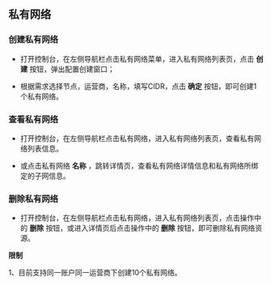 ## 私有网络

### 创建私有网络

- 打开控制台，在左侧导航栏点击私有网络菜单，进入私有网络列表页，点击 **创建** 按钮，弹出配置创建窗口；<br/>

- 根据需求选择节点，运营商，名称，填写CIDR，点击 **确定** 按钮，即可创建1个私有网络。

### 查看私有网络

- 打开控制台，在左侧导航栏点击私有网络，进入私有网络列表页，查看私有网络列表信息。<br/>

- 或点击私有网络 **名称** ，跳转详情页，查看私有网络详情信息和私有网络所绑定的子网信息。


### 删除私有网络

- 打开控制台，在左侧导航栏点击私有网络，进入私有网络列表页，点击操作中的 **删除** 按钮，或进入详情页后点击操作中的 **删除** 按钮，即可删除私有网络资源。<br/>

**限制**<br/>

1、目前支持同一账户同一运营商下创建10个私有网络。




